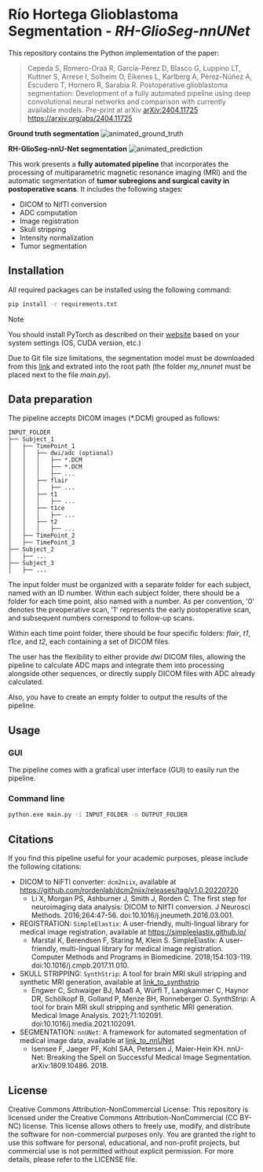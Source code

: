 # Río Hortega Glioblastoma Segmentation - *RH-GlioSeg-nnUNet*
This repository contains the Python implementation of the paper: 
>Cepeda S, Romero-Oraá R, García-Pérez D, Blasco G, Luppino LT, Kuttner S, Arrese I, Solheim O, Eikenes L, Karlberg A, Pérez-Núñez A, Escudero T, Hornero R, Sarabia R.
Postoperative glioblastoma segmentation: Development of a fully automated pipeline using deep convolutional neural networks and comparison with currently available models. Pre-print at arXiv  	[arXiv:2404.11725](https://arxiv.org/abs/2404.11725) https://arxiv.org/abs/2404.11725


**Ground truth segmentation**
![animated_ground_truth](https://github.com/smcch/Postoperative-Glioblastoma-Segmentation/assets/87584415/282185d7-9a47-4fd0-bd31-ab54c287b527)

**RH-GlioSeg-nnU-Net segmentation**
![animated_prediction](https://github.com/smcch/Postoperative-Glioblastoma-Segmentation/assets/87584415/0e7cb352-784c-4a5c-8b53-0e18886ce6f6)


This work presents a **fully automated pipeline** that incorporates the processing of multiparametric magnetic resonance imaging (MRI) and the automatic segmentation of **tumor subregions and surgical cavity in postoperative scans**. It includes the following stages:
- DICOM to NifTI conversion
- ADC computation
- Image registration
- Skull stripping
- Intensity normalization
- Tumor segmentation

## Installation
All required packages can be installed using the following command:
```bash
pip install -r requirements.txt
```
> [!NOTE]
> You should install PyTorch as described on their [website]([conda/pip](https://pytorch.org/get-started/locally/)) based on your system settings (OS, CUDA version, etc.)

Due to Git file size limitations, the segmentation model must be downloaded from this [link](https://drive.google.com/file/d/17b6sKdyErUhhtcBRD2-oFOk-ORbGvDo1/view) and extrated into the root path (the folder *my_nnunet* must be placed next to the file *main.py*).

## Data preparation
The pipeline accepts DICOM images (*.DCM) grouped as follows:
```
INPUT_FOLDER
├── Subject_1
│   ├── TimePoint_1
│   │   ├── dwi/adc (optional)
│   │   │   ├── *.DCM
│   │   │   ├── *.DCM
│   │   │   ├── ...
│   │   ├── flair
│   │   │   ├── ...
│   │   ├── t1
│   │   │   ├── ...
│   │   ├── t1ce
│   │   │   ├── ...
│   │   ├── t2
│   │   │   ├── ...
│   ├── TimePoint_2
│   ├── TimePoint_3
├── Subject_2
│   ├── ...
├── Subject_3
│   ├── ...
```
The input folder must be organized with a separate folder for each subject, named with an ID number. Within each subject folder, there should be a folder for each time point, also named with a number. As per convention, '0' denotes the preoperative scan, '1' represents the early postoperative scan, and subsequent numbers correspond to follow-up scans.

Within each time point folder, there should be four specific folders: *flair*, *t1*, *t1ce*, and *t2*, each containing a set of DICOM files. 

The user has the flexibility to either provide *dwi* DICOM files, allowing the pipeline to calculate ADC maps and integrate them into processing alongside other sequences, or directly supply DICOM files with ADC already calculated.

Also, you have to create an empty folder to output the results of the pipeline.

## Usage
### GUI
The pipeline comes with a grafical user interface (GUI) to easily run the pipeline.
### Command line
```bash
python.exe main.py -i INPUT_FOLDER -o OUTPUT_FOLDER
```
## Citations
If you find this pipeline useful for your academic purposes, please include the following citations:

- DICOM to NiFTI converter: `dcm2niix`, available at https://github.com/rordenlab/dcm2niix/releases/tag/v1.0.20220720
	- Li X, Morgan PS, Ashburner J, Smith J, Rorden C. The first step for neuroimaging data analysis: DICOM to NIfTI conversion. J Neurosci Methods. 2016;264:47-56. doi:10.1016/j.jneumeth.2016.03.001.
- REGISTRATION: `SimpleElastix`: A user-friendly, multi-lingual library for medical image registration, available at https://simpleelastix.github.io/
	- Marstal K, Berendsen F, Staring M, Klein S. SimpleElastix: A user-friendly, multi-lingual library for medical image registration. Computer Methods and Programs in Biomedicine. 2018;154:103-119. doi:10.1016/j.cmpb.2017.11.010.
 - SKULL STRIPPING: `SynthStrip`: A tool for brain MRI skull stripping and synthetic MRI generation, available at [link_to_synthstrip](https://surfer.nmr.mgh.harvard.edu/docs/synthstrip/)
	- Engwer C, Schwaiger BJ, Maaß A, Würfl T, Langkammer C, Haynor DR, Schölkopf B, Golland P, Menze BH, Ronneberger O. SynthStrip: A tool for brain MRI skull stripping and synthetic MRI generation. Medical Image Analysis. 2021;71:102091. doi:10.1016/j.media.2021.102091.
- SEGMENTATION: `nnUNet`: A framework for automated segmentation of medical image data, available at [link_to_nnUNet](https://github.com/MIC-DKFZ/nnUNet)
	- Isensee F, Jaeger PF, Kohl SAA, Petersen J, Maier-Hein KH. nnU-Net: Breaking the Spell on Successful Medical Image Segmentation. arXiv:1809.10486. 2018.


## License
Creative Commons Attribution-NonCommercial License: This repository is licensed under the Creative Commons Attribution-NonCommercial (CC BY-NC) license. This license allows others to freely use, modify, and distribute the software for non-commercial purposes only. You are granted the right to use this software for personal, educational, and non-profit projects, but commercial use is not permitted without explicit permission. For more details, please refer to the LICENSE file.
